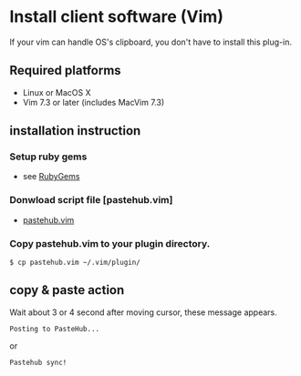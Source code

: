 Install client software (Vim)
=======================
If your vim can handle OS's clipboard, you don't have to install this plug-in.

## Required platforms

- Linux or MacOS X
- Vim 7.3 or later (includes MacVim 7.3)

## installation instruction

### Setup ruby gems

+ see [RubyGems](./ruby_gems.md)

### Donwload script file [pastehub.vim]

+ [pastehub.vim](../../client/vim/pastehub.vim)

### Copy pastehub.vim to your plugin directory.

	$ cp pastehub.vim ~/.vim/plugin/

## copy & paste action

Wait about 3 or 4 second after moving cursor, these message appears.

	Posting to PasteHub...

 or
	
	Pastehub sync!

